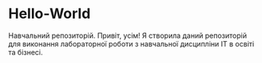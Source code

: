 # Hello-World
Навчальний репозиторій.
Привіт, усім! 
Я створила даний репозиторій для виконання лабораторної роботи з навчальної дисципліни IT в освіті та бізнесі.
